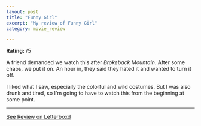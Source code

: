 ```yaml
---
layout: post
title: "Funny Girl"
excerpt: "My review of Funny Girl"
category: movie_review

---
```


**Rating:** /5

A friend demanded we watch this after <i>Brokeback Mountain</i>. After some chaos, we put it on. An hour in, they said they hated it and wanted to turn it off.

I liked what I saw, especially the colorful and wild costumes. But I was also drunk and tired, so I'm going to have to watch this from the beginning at some point.

<hr>

[See Review on Letterboxd](https://boxd.it/61nFFx)
